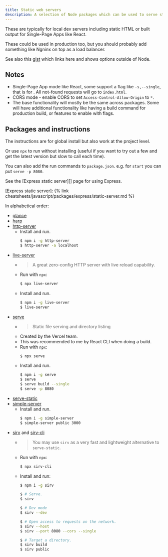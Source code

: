 ```yaml
---
title: Static web servers
description: A selection of Node packages which can be used to serve static assets
---
```


These are typically for local dev servers including static HTML or built output for Single-Page Apps like React.

These could be used in production too, but you should probably add something like Ngninx on top as a load balancer.

See also this [gist](https://gist.github.com/MichaelCurrin/1a6116a4e0918c8468dc7e1a701a5f95) which links here and shows options outside of Node.


## Notes

- Single-Page App mode like React, some support a flag like `-s,--single`, that is for . All not-found requests will go to `index.html`.
- CORS mode - enable CORS to set `Access-Control-Allow-Origin` to `*`.
- The base functionality will mostly be the same across packages. Some will have additional functionality like having a build command for production build, or features to enable with flags.


## Packages and instructions

The instructions are for global install but also work at the project level.

Or use `npx` to run without installing (useful if you want to try out a few and get the latest version but slow to call each time).

You can also add the run commands to `package.json`. e.g. for `start` you can put `serve -p 8080`.

See the [Express static server][] page for using Express.

[Express static server]: {% link cheatsheets/javascript/packages/express/static-server.md %}

In alphabetical order:

- [glance](https://www.npmjs.org/package/glance)
- [harp](http://harpjs.com/)
- [http-server](https://www.npmjs.com/package/http-server)
    - Install and run.
        ```sh
        $ npm i -g http-server
        $ http-server -a localhost
        ```
- [live-server](https://www.npmjs.com/package/live-server)
    - > A great zero-config HTTP server with live reload capability.
    - Run with `npx`:
        ```sh
        $ npx live-server
        ```
    - Install and run.
        ```sh
        $ npm i -g live-server
        $ live-server
        ```
- [serve](https://www.npmjs.com/package/serve)
    - > Static file serving and directory listing 
    - Created by the Vercel team.
    - This was recommended to me by React CLI when doing a build.
    - Run with `npx`:
        ```sh
        $ npx serve
        ```
    - Install and run.
        ```sh
        $ npm i -g serve
        $ serve
        $ serve build --single
        $ serve -p 8080 
        ```
- [serve-static](https://www.npmjs.com/package/serve-static)
- [simple-server](https://www.npmjs.com/package/simple-server)
    - Install and run.
        ```sh
        $ npm i -g simple-server
        $ simple-server public 3000
        ```
- [sirv](https://www.npmjs.com/package/sirv) and [sirv-cli](https://github.com/lukeed/sirv/tree/master/packages/sirv-cli)
    - > You may use `sirv` as a very fast and lightweight alternative to `serve-static`.
    - Run with `npx`:
        ```sh
        $ npx sirv-cli
        ```
    - Install and run:
        ```sh
        $ npm i -g sirv
        
        $ # Serve.
        $ sirv
        
        $ # Dev mode
        $ sirv --dev
        
        $ # Open access to requests on the network.
        $ sirv --host
        $ sirv --port 8080 --cors --single
        
        $ # Target a directory.
        $ sirv build
        $ sirv public
        ```
